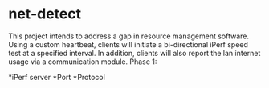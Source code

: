 # net-detect

This project intends to address a gap in resource management software. Using a custom heartbeat, clients will initiate a bi-directional iPerf speed test at a specified interval. In addition, clients will also report the lan internet usage via a communication module.
Phase 1:

*iPerf server
*Port
\*Protocol
